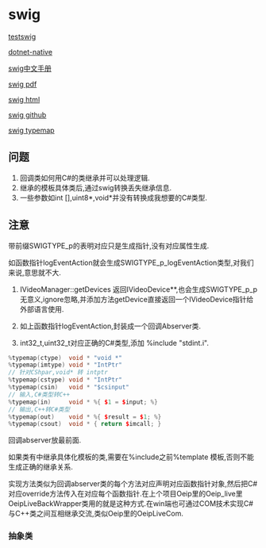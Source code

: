 # swig

[testswig](https://github.com/OlegJakushkin/TestSWIG)

[dotnet-native](https://github.com/Mizux/dotnet-native)

[swig中文手册](https://www.cnblogs.com/xuruilong100/tag/SWIG%203%20%E4%B8%AD%E6%96%87%E6%89%8B%E5%86%8C/)

[swig pdf](http://www.swig.org/Doc4.0/SWIGDocumentation.pdf)

[swig html](http://www.swig.org/Doc4.0/Sections.html#Sections)

[swig github](https://github.com/swig/swig/blob/master/Lib/csharp/typemaps.i)

[swig typemap](http://www.swig.org/Doc4.0/Typemaps.html#Typemaps)

## 问题

1. 回调类如何用C#的类继承并可以处理逻辑.
2. 继承的模板具体类后,通过swig转换丢失继承信息.
3. 一些参数如int [],uint8*,void*并没有转换成我想要的C#类型.

## 注意

带前缀SWIGTYPE_p的表明对应只是生成指针,没有对应属性生成.

如函数指针logEventAction就会生成SWIGTYPE_p_logEventAction类型,对我们来说,意思就不大.

1. IVideoManager::getDevices 返回IVideoDevice**,也会生成SWIGTYPE_p_p无意义,ignore忽略,并添加方法getDevice直接返回一个IVideoDevice指针给外部语言使用.

2. 如上函数指针logEventAction,封装成一个回调Abserver类.

3. int32_t,uint32_t对应正确的C#类型,添加 %include "stdint.i".

```c++
%typemap(ctype)  void * "void *"
%typemap(imtype) void * "IntPtr"
// 针对CShpar,void* 转 intptr
%typemap(cstype) void * "IntPtr"
%typemap(csin)   void * "$csinput"
// 输入,C#类型转C++
%typemap(in)     void * %{ $1 = $input; %}
// 输出,C++转C#类型
%typemap(out)    void * %{ $result = $1; %}
%typemap(csout)  void * { return $imcall; }
```

回调abserver放最前面.

如果类有中继承具体化模板的类,需要在%include之前%template 模板,否则不能生成正确的继承关系.

实现方法类似为回调abserver类的每个方法对应声明对应函数指针对象,然后把C#对应override方法传入在对应每个函数指针.在上个项目Oeip里的Oeip_live里OeipLiveBackWrapper类用的就是这种方式.在win端也可通过COM技术实现C#与C++类之间互相继承交流,类似Oeip里的OeipLiveCom.

### 抽象类
